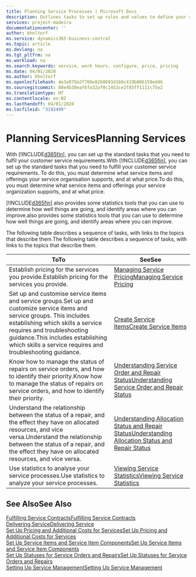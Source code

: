 ```yaml
---
title: Planning Service Processes | Microsoft Docs
description: Outlines tasks to set up rules and values to define your service policies and processes.
services: project-madeira
documentationcenter: ''
author: bholtorf
ms.service: dynamics365-business-central
ms.topic: article
ms.devlang: na
ms.tgt_pltfrm: na
ms.workload: na
ms.search.keywords: service, work hours, configure, price, pricing
ms.date: 04/01/2020
ms.author: bholtorf
ms.openlocfilehash: 4e3e879a2f768e8260693d160c419b006159ed46
ms.sourcegitcommit: 88e4b30eaf6fa32af0c1452ce2f85ff1111c75e2
ms.translationtype: HT
ms.contentlocale: en-NZ
ms.lasthandoff: 04/01/2020
ms.locfileid: "3192499"
---
```

# <a name="planning-services"></a><span data-ttu-id="e76d9-103">Planning Services</span><span class="sxs-lookup"><span data-stu-id="e76d9-103">Planning Services</span></span>
<span data-ttu-id="e76d9-104">With [!INCLUDE[d365fin](includes/d365fin_md.md)], you can set up the standard tasks that you need to fulfil your customer service requirements.</span><span class="sxs-lookup"><span data-stu-id="e76d9-104">With [!INCLUDE[d365fin](includes/d365fin_md.md)], you can set up the standard tasks that you need to fulfill your customer service requirements.</span></span> <span data-ttu-id="e76d9-105">To do this, you must determine what service items and offerings your service organisation supports, and at what price.</span><span class="sxs-lookup"><span data-stu-id="e76d9-105">To do this, you must determine what service items and offerings your service organization supports, and at what price.</span></span>   

[!INCLUDE[d365fin](includes/d365fin_md.md)] <span data-ttu-id="e76d9-106">also provides some statistics tools that you can use to determine how well things are going, and identify areas where you can improve.</span><span class="sxs-lookup"><span data-stu-id="e76d9-106">also provides some statistics tools that you can use to determine how well things are going, and identify areas where you can improve.</span></span>
  
<span data-ttu-id="e76d9-107">The following table describes a sequence of tasks, with links to the topics that describe them.</span><span class="sxs-lookup"><span data-stu-id="e76d9-107">The following table describes a sequence of tasks, with links to the topics that describe them.</span></span>   
  
|<span data-ttu-id="e76d9-108">**To**</span><span class="sxs-lookup"><span data-stu-id="e76d9-108">**To**</span></span>|<span data-ttu-id="e76d9-109">**See**</span><span class="sxs-lookup"><span data-stu-id="e76d9-109">**See**</span></span>|  
|------------|-------------|  
|<span data-ttu-id="e76d9-110">Establish pricing for the services you provide.</span><span class="sxs-lookup"><span data-stu-id="e76d9-110">Establish pricing for the services you provide.</span></span>|[<span data-ttu-id="e76d9-111">Managing Service Pricing</span><span class="sxs-lookup"><span data-stu-id="e76d9-111">Managing Service Pricing</span></span>](service-service-price-management.md)|
|<span data-ttu-id="e76d9-112">Set up and customise service items and service groups.</span><span class="sxs-lookup"><span data-stu-id="e76d9-112">Set up and customize service items and service groups.</span></span> <span data-ttu-id="e76d9-113">This includes establishing which skills a service requires and troubleshooting guidance.</span><span class="sxs-lookup"><span data-stu-id="e76d9-113">This includes establishing which skills a service requires and troubleshooting guidance.</span></span>| [<span data-ttu-id="e76d9-114">Create Service Items</span><span class="sxs-lookup"><span data-stu-id="e76d9-114">Create Service Items</span></span>](service-how-to-create-service-items.md)|  
|<span data-ttu-id="e76d9-115">Know how to manage the status of repairs on service orders, and how to identify their priority.</span><span class="sxs-lookup"><span data-stu-id="e76d9-115">Know how to manage the status of repairs on service orders, and how to identify their priority.</span></span>|[<span data-ttu-id="e76d9-116">Understanding Service Order and Repair Status</span><span class="sxs-lookup"><span data-stu-id="e76d9-116">Understanding Service Order and Repair Status</span></span>](service-service-order-status-and-repair-status.md)|  
|<span data-ttu-id="e76d9-117">Understand the relationship between the status of a repair, and the effect they have on allocated resources, and vice versa.</span><span class="sxs-lookup"><span data-stu-id="e76d9-117">Understand the relationship between the status of a repair, and the effect they have on allocated resources, and vice versa.</span></span>|[<span data-ttu-id="e76d9-118">Understanding Allocation Status and Repair Status</span><span class="sxs-lookup"><span data-stu-id="e76d9-118">Understanding Allocation Status and Repair Status</span></span>](service-allocation-status-and-repair-status.md)|  
|<span data-ttu-id="e76d9-119">Use statistics to analyse your service processes.</span><span class="sxs-lookup"><span data-stu-id="e76d9-119">Use statistics to analyze your service processes.</span></span> | [<span data-ttu-id="e76d9-120">Viewing Service Statistics</span><span class="sxs-lookup"><span data-stu-id="e76d9-120">Viewing Service Statistics</span></span>](service-service-statistics.md) |

## <a name="see-also"></a><span data-ttu-id="e76d9-121">See Also</span><span class="sxs-lookup"><span data-stu-id="e76d9-121">See Also</span></span>
[<span data-ttu-id="e76d9-122">Fulfilling Service Contracts</span><span class="sxs-lookup"><span data-stu-id="e76d9-122">Fulfilling Service Contracts</span></span>](service-fulfill-service-contracts.md)  
[<span data-ttu-id="e76d9-123">Delivering Service</span><span class="sxs-lookup"><span data-stu-id="e76d9-123">Delivering Service</span></span>](service-deliver-service.md)  
[<span data-ttu-id="e76d9-124">Set Up Pricing and Additional Costs for Services</span><span class="sxs-lookup"><span data-stu-id="e76d9-124">Set Up Pricing and Additional Costs for Services</span></span>](service-how-setup-service-costs-pricing.md)  
[<span data-ttu-id="e76d9-125">Set Up Service Items and Service Item Components</span><span class="sxs-lookup"><span data-stu-id="e76d9-125">Set Up Service Items and Service Item Components</span></span>](service-how-setup-service-items.md)  
[<span data-ttu-id="e76d9-126">Set Up Statuses for Service Orders and Repairs</span><span class="sxs-lookup"><span data-stu-id="e76d9-126">Set Up Statuses for Service Orders and Repairs</span></span>](service-order-repair-status.md)  
[<span data-ttu-id="e76d9-127">Setting Up Service Management</span><span class="sxs-lookup"><span data-stu-id="e76d9-127">Setting Up Service Management</span></span>](service-setup-service.md)  
